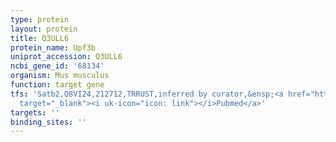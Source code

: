 ```yaml
---
type: protein
layout: protein
title: Q3ULL6
protein_name: Upf3b
uniprot_accession: Q3ULL6
ncbi_gene_id: '68134'
organism: Mus musculus
function: target gene
tfs: 'Satb2,Q8VI24,212712,TRRUST,inferred by curator,&ensp;<a href="https://www.ncbi.nlm.nih.gov/pubmed/?term=23925499%5Buid%5D"
  target="_blank"><i uk-icon="icon: link"></i>Pubmed</a>'
targets: ''
binding_sites: ''
---
```

